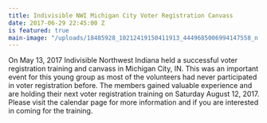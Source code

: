 ```yaml
---
title: Indivisible NWI Michigan City Voter Registration Canvass
date: 2017-06-29 22:45:00 Z
is featured: true
main-image: "/uploads/18485928_10212419150411913_4449685006994147558_n.jpg"
---
```


On May 13, 2017 Indivisible Northwest Indiana held a successful voter registration training and canvass in Michigan City, IN. This was an important event for this young group as most of the volunteers had never participated in voter registration before. The members gained valuable experience and are holding their next voter registration training on Saturday August 12, 2017. Please visit the calendar page for more information and if you are interested in coming for the training. 
